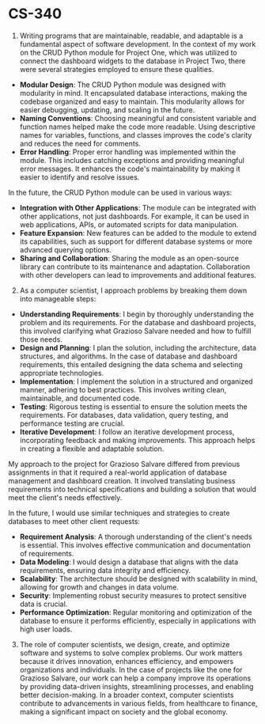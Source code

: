 # CS-340

1) Writing programs that are maintainable, readable, and adaptable is a fundamental aspect of software development. In the context of my work on the CRUD Python module for Project One, which was utilized to connect the dashboard widgets 
to the database in Project Two, there were several strategies employed to ensure these qualities.

- **Modular Design**: The CRUD Python module was designed with modularity in mind. It encapsulated database interactions, making the codebase organized and easy to maintain.
This modularity allows for easier debugging, updating, and scaling in the future.
- **Naming Conventions**: Choosing meaningful and consistent variable and function names helped make the code more readable.
Using descriptive names for variables, functions, and classes improves the code's clarity and reduces the need for comments.
- **Error Handling**: Proper error handling was implemented within the module. This includes catching exceptions and providing meaningful error messages.
It enhances the code's maintainability by making it easier to identify and resolve issues.


In the future, the CRUD Python module can be used in various ways:

- **Integration with Other Applications**: The module can be integrated with other applications, not just dashboards. For example, it can be used in web applications, APIs, or automated scripts for data manipulation.
- **Feature Expansion**: New features can be added to the module to extend its capabilities, such as support for different database systems or more advanced querying options.
- **Sharing and Collaboration**: Sharing the module as an open-source library can contribute to its maintenance and adaptation. Collaboration with other developers can lead to improvements and additional features.


2) As a computer scientist, I approach problems by breaking them down into manageable steps:

- **Understanding Requirements**: I begin by thoroughly understanding the problem and its requirements. For the database and dashboard projects, this involved clarifying what Grazioso Salvare needed and how to fulfill those needs.
- **Design and Planning**: I plan the solution, including the architecture, data structures, and algorithms. In the case of database and dashboard requirements, this entailed designing the data schema and selecting appropriate technologies.
- **Implementation**: I implement the solution in a structured and organized manner, adhering to best practices. This involves writing clean, maintainable, and documented code.
- **Testing**: Rigorous testing is essential to ensure the solution meets the requirements. For databases, data validation, query testing, and performance testing are crucial.
- **Iterative Development**: I follow an iterative development process, incorporating feedback and making improvements. This approach helps in creating a flexible and adaptable solution.


My approach to the project for Grazioso Salvare differed from previous assignments in that it required a real-world application of database management and dashboard creation. It involved translating business requirements into technical specifications and building a solution that would meet the client's needs effectively.

In the future, I would use similar techniques and strategies to create databases to meet other client requests:

- **Requirement Analysis**: A thorough understanding of the client's needs is essential. This involves effective communication and documentation of requirements.
- **Data Modeling**: I would design a database that aligns with the data requirements, ensuring data integrity and efficiency.
- **Scalability**: The architecture should be designed with scalability in mind, allowing for growth and changes in data volume.
- **Security**: Implementing robust security measures to protect sensitive data is crucial.
- **Performance Optimization**: Regular monitoring and optimization of the database to ensure it performs efficiently, especially in applications with high user loads.

3) The role of computer scientists, we design, create, and optimize software and systems to solve complex problems. Our work matters because it drives innovation, enhances efficiency, and empowers organizations and individuals. In the case of projects like the one for Grazioso Salvare, our work can help a company improve its operations by providing data-driven insights, streamlining processes, and enabling better decision-making. In a broader context, computer scientists contribute to advancements in various fields, from healthcare to finance, making a significant impact on society and the global economy.
